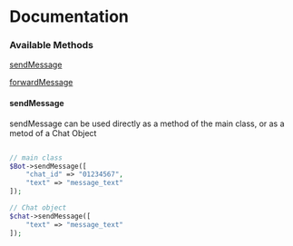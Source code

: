 # Documentation


### Available Methods
[sendMessage](#sendMessage)

[forwardMessage](#sendMessage)

#### sendMessage
sendMessage can be used directly as a method of the main class, or as a metod of a Chat Object

```php

// main class
$Bot->sendMessage([
    "chat_id" => "01234567",
    "text" => "message_text"
]);

// Chat object
$chat->sendMessage([
    "text" => "message_text"
]);
```
